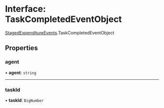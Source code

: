 # Interface: TaskCompletedEventObject

[StagedExpenditureEvents](../modules/StagedExpenditureEvents.md).TaskCompletedEventObject

## Properties

### agent

• **agent**: `string`

___

### taskId

• **taskId**: `BigNumber`
